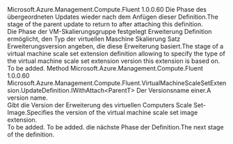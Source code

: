 <Type Name="IWithVersion&lt;ParentT&gt;" FullName="Microsoft.Azure.Management.Compute.Fluent.VirtualMachineScaleSetExtension.UpdateDefinition.IWithVersion&lt;ParentT&gt;">
  <TypeSignature Language="C#" Value="public interface IWithVersion&lt;ParentT&gt;" />
  <TypeSignature Language="ILAsm" Value=".class public interface auto ansi abstract IWithVersion`1&lt;ParentT&gt;" />
  <TypeSignature Language="DocId" Value="T:Microsoft.Azure.Management.Compute.Fluent.VirtualMachineScaleSetExtension.UpdateDefinition.IWithVersion`1" />
  <TypeSignature Language="VB.NET" Value="Public Interface IWithVersion(Of ParentT)" />
  <TypeSignature Language="F#" Value="type IWithVersion&lt;'ParentT&gt; = interface" />
  <AssemblyInfo>
    <AssemblyName>Microsoft.Azure.Management.Compute.Fluent</AssemblyName>
    <AssemblyVersion>1.0.0.60</AssemblyVersion>
  </AssemblyInfo>
  <TypeParameters>
    <TypeParameter Name="ParentT" />
  </TypeParameters>
  <Interfaces />
  <Docs>
    <typeparam name="ParentT"><span data-ttu-id="9ed97-101">Die Phase des übergeordneten Updates wieder nach dem Anfügen dieser Definition.</span><span class="sxs-lookup"><span data-stu-id="9ed97-101">The stage of the parent update to return to after attaching this definition.</span></span></typeparam>
    <summary>
            <span data-ttu-id="9ed97-102">Die Phase der VM-Skalierungsgruppe festgelegt Erweiterung Definition ermöglicht, den Typ der virtuellen Maschine Skalierung Satz Erweiterungsversion angeben, die diese Erweiterung basiert.</span><span class="sxs-lookup"><span data-stu-id="9ed97-102">The stage of a virtual machine scale set extension definition allowing to specify the type of the virtual machine scale set extension version this extension is based on.</span></span>
            </summary>
    <remarks>To be added.</remarks>
  </Docs>
  <Members>
    <Member MemberName="WithVersion">
      <MemberSignature Language="C#" Value="public Microsoft.Azure.Management.Compute.Fluent.VirtualMachineScaleSetExtension.UpdateDefinition.IWithAttach&lt;ParentT&gt; WithVersion (string extensionImageVersionName);" />
      <MemberSignature Language="ILAsm" Value=".method public hidebysig newslot virtual instance class Microsoft.Azure.Management.Compute.Fluent.VirtualMachineScaleSetExtension.UpdateDefinition.IWithAttach`1&lt;!ParentT&gt; WithVersion(string extensionImageVersionName) cil managed" />
      <MemberSignature Language="DocId" Value="M:Microsoft.Azure.Management.Compute.Fluent.VirtualMachineScaleSetExtension.UpdateDefinition.IWithVersion`1.WithVersion(System.String)" />
      <MemberSignature Language="VB.NET" Value="Public Function WithVersion (extensionImageVersionName As String) As IWithAttach(Of ParentT)" />
      <MemberSignature Language="F#" Value="abstract member WithVersion : string -&gt; Microsoft.Azure.Management.Compute.Fluent.VirtualMachineScaleSetExtension.UpdateDefinition.IWithAttach&lt;'ParentT&gt;" Usage="iWithVersion.WithVersion extensionImageVersionName" />
      <MemberType>Method</MemberType>
      <AssemblyInfo>
        <AssemblyName>Microsoft.Azure.Management.Compute.Fluent</AssemblyName>
        <AssemblyVersion>1.0.0.60</AssemblyVersion>
      </AssemblyInfo>
      <ReturnValue>
        <ReturnType>Microsoft.Azure.Management.Compute.Fluent.VirtualMachineScaleSetExtension.UpdateDefinition.IWithAttach&lt;ParentT&gt;</ReturnType>
      </ReturnValue>
      <Parameters>
        <Parameter Name="extensionImageVersionName" Type="System.String" />
      </Parameters>
      <Docs>
        <param name="extensionImageVersionName"><span data-ttu-id="9ed97-103">Der Versionsname einer.</span><span class="sxs-lookup"><span data-stu-id="9ed97-103">A version name.</span></span></param>
        <summary>
            <span data-ttu-id="9ed97-104">Gibt die Version der Erweiterung des virtuellen Computers Scale Set-Image.</span><span class="sxs-lookup"><span data-stu-id="9ed97-104">Specifies the version of the virtual machine scale set image extension.</span></span>
            </summary>
        <returns>To be added.</returns>
        <remarks>To be added.</remarks>
        <return><span data-ttu-id="9ed97-105">die nächste Phase der Definition.</span><span class="sxs-lookup"><span data-stu-id="9ed97-105">The next stage of the definition.</span></span></return>
      </Docs>
    </Member>
  </Members>
</Type>